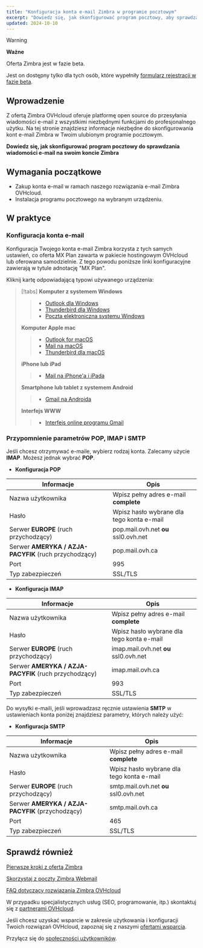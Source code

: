 ```yaml
---
title: "Konfiguracja konta e-mail Zimbra w programie pocztowym"
excerpt: "Dowiedz się, jak skonfigurować program pocztowy, aby sprawdzać e-maile dotyczące Twojego konta Zimbra"
updated: 2024-10-10
---
```


<style>
.w-400 {
max-width:400px!important;
}
</style>

> [!warning]
>
> **Ważne**
>
> Oferta Zimbra jest w fazie beta.
>
> Jest on dostępny tylko dla tych osób, które wypełniły [formularz rejestracji w fazie beta](https://labs.ovhcloud.com/en/zimbra-beta/).
>

## Wprowadzenie

Z ofertą Zimbra OVHcloud oferuje platformę open source do przesyłania wiadomości e-mail z wszystkimi niezbędnymi funkcjami do profesjonalnego użytku. Na tej stronie znajdziesz informacje niezbędne do skonfigurowania kont e-mail Zimbra w Twoim ulubionym programie pocztowym.

**Dowiedz się, jak skonfigurować program pocztowy do sprawdzania wiadomości e-mail na swoim koncie Zimbra**

## Wymagania początkowe

- Zakup konta e-mail w ramach naszego rozwiązania e-mail Zimbra OVHcloud.
- Instalacja programu pocztowego na wybranym urządzeniu.

## W praktyce

### Konfiguracja konta e-mail <a name="mail-config"></a>

Konfiguracja Twojego konta e-mail Zimbra korzysta z tych samych ustawień, co oferta MX Plan zawarta w pakiecie hostingowym OVHcloud lub oferowana samodzielnie. Z tego powodu poniższe linki konfiguracyjne zawierają w tytule adnotację "MX Plan".

Kliknij kartę odpowiadającą typowi używanego urządzenia:

> [!tabs]
> **Komputer z systemem Windows**
>>
>> - [Outlook dla Windows](/pages/web_cloud/email_and_collaborative_solutions/mx_plan/how_to_configure_outlook_2016)
>> - [Thunderbird dla Windows](/pages/web_cloud/email_and_collaborative_solutions/mx_plan/how_to_configure_thunderbird_windows)
>> - [Poczta elektroniczna systemu Windows](/pages/web_cloud/email_and_collaborative_solutions/mx_plan/how_to_configure_windows_10)
>>
> **Komputer Apple mac**
>>
>> - [Outlook for macOS](/pages/web_cloud/email_and_collaborative_solutions/mx_plan/how_to_configure_outlook_2016_mac)
>> - [Mail na macOS](/pages/web_cloud/email_and_collaborative_solutions/mx_plan/how_to_configure_mail_macos)
>> - [Thunderbird dla macOS](/pages/web_cloud/email_and_collaborative_solutions/mx_plan/how_to_configure_thunderbird_mac)
>>
> **iPhone lub iPad**
>>
>> - [Mail na iPhone'a i iPada](/pages/web_cloud/email_and_collaborative_solutions/mx_plan/how_to_configure_ios)
>>
> **Smartphone lub tablet z systemem Android**
>>
>> - [Gmail na Androida](/pages/web_cloud/email_and_collaborative_solutions/mx_plan/how_to_configure_android)
>>
> **Interfejs WWW**
>>
>> - [Interfejs online programu Gmail](/pages/web_cloud/email_and_collaborative_solutions/mx_plan/how_to_configure_gmail)
>>

### Przypomnienie parametrów POP, IMAP i SMTP <a name="popimap-settings"></a>

Jeśli chcesz otrzymywać e-maile, wybierz rodzaj konta. Zalecamy użycie **IMAP**. Możesz jednak wybrać **POP**.

- **Konfiguracja POP**

|Informacje|Opis|
|---|---|
|Nazwa użytkownika|Wpisz pełny adres e-mail **complete**|
|Hasło|Wpisz hasło wybrane dla tego konta e-mail|
|Serwer **EUROPE** (ruch przychodzący)|pop.mail.ovh.net **ou** ssl0.ovh.net|
|Serwer **AMERYKA / AZJA-PACYFIK** (ruch przychodzący)|pop.mail.ovh.ca|
|Port|995|
|Typ zabezpieczeń|SSL/TLS|

- **Konfiguracja IMAP**

|Informacje|Opis|
|---|---|
|Nazwa użytkownika|Wpisz pełny adres e-mail **complete**|
|Hasło|Wpisz hasło wybrane dla tego konta e-mail|
|Serwer **EUROPE** (ruch przychodzący)|imap.mail.ovh.net **ou** ssl0.ovh.net|
|Serwer **AMERYKA / AZJA-PACYFIK** (ruch przychodzący)|imap.mail.ovh.ca|
|Port|993|
|Typ zabezpieczeń|SSL/TLS|

Do wysyłki e-maili, jeśli wprowadzasz ręcznie ustawienia **SMTP** w ustawieniach konta poniżej znajdziesz parametry, których należy użyć:

- **Konfiguracja SMTP**

|Informacje|Opis|
|---|---|
|Nazwa użytkownika|Wpisz pełny adres e-mail **complete**|
|Hasło|Wpisz hasło wybrane dla tego konta e-mail|
|Serwer **EUROPE** (ruch przychodzący)|smtp.mail.ovh.net **ou** ssl0.ovh.net|
|Serwer **AMERYKA / AZJA-PACYFIK** (przychodzący)|smtp.mail.ovh.ca|
|Port|465|
|Typ zabezpieczeń|SSL/TLS|

## Sprawdź również <a name="go-further"></a>

[Pierwsze kroki z ofertą Zimbra](/pages/web_cloud/email_and_collaborative_solutions/zimbra/getting_started_zimbra)

[Skorzystaj z poczty Zimbra Webmail](/pages/web_cloud/email_and_collaborative_solutions/mx_plan/email_zimbra)

[FAQ dotyczący rozwiązania Zimbra OVHcloud](/pages/web_cloud/email_and_collaborative_solutions/mx_plan/faq-zimbra)

W przypadku specjalistycznych usług (SEO, programowanie, itp.) skontaktuj się z [partnerami OVHcloud](/links/partner).

Jeśli chcesz uzyskać wsparcie w zakresie użytkowania i konfiguracji Twoich rozwiązań OVHcloud, zapoznaj się z naszymi [ofertami wsparcia](/links/support).

Przyłącz się do [społeczności użytkowników](/links/community).